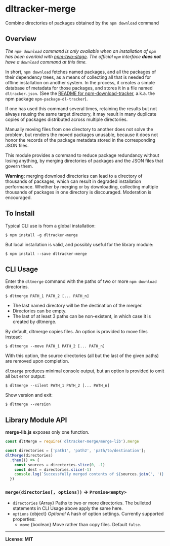 # dltracker-merge
Combine directories of packages obtained by the `npm download` command

## Overview
*The `npm download` command is only available when an installation of `npm` has been overlaid with [npm-two-stage](https://github.com/mmraff/npm-two-stage#readme).
The official `npm` interface **does not** have a `download` command at this time.*

In short, `npm download` fetches named packages, and all the packages of their dependency trees, as a means of collecting all that is needed for offline installation on another system.
In the process, it creates a simple database of metadata for those packages, and stores it in a file named `dltracker.json`.
(See the [README for npm-download-tracker](https://github.com/mmraff/npm-download-tracker#readme), a.k.a. the npm package `npm-package-dl-tracker`).

If one has used this command several times, retaining the results but not always reusing the same target directory, it may result in many duplicate copies of packages distributed across multiple directories.

Manually moving files from one directory to another does not solve the problem, but renders the moved packages unusable, because it does not honor the records of the package metadata stored in the corresponding JSON files.

This module provides a command to reduce package redundancy without losing anything, by merging directories of packages and the JSON files that govern them.

**Warning:** merging download directories can lead to a directory of thousands of packages, which can result in degraded installation performance. Whether by merging or by downloading, collecting multiple thousands of packages in one directory is discouraged. Moderation is encouraged.

## To Install

Typical CLI use is from a global installation:
```
$ npm install -g dltracker-merge
```
But local installation is valid, and possibly useful for the library module:
```
$ npm install --save dltracker-merge
```

## CLI Usage
Enter the `dltmerge` command with the paths of two or more `npm download` directories.
```
$ dltmerge PATH_1 PATH_2 [... PATH_n]
```
* The last named directory will be the destination of the merger.
* Directories can be empty.
* The last of at least 3 paths can be non-existent, in which case it is created by dltmerge.

By default, dltmerge copies files. An option is provided to move files instead:
```
$ dltmerge --move PATH_1 PATH_2 [... PATH_n]
```
With this option, the source directories (all but the last of the given paths) are removed upon completion.

`dltmerge` produces minimal console output, but an option is provided to omit all but error output:
```
$ dltmerge --silent PATH_1 PATH_2 [... PATH_n]
```

Show version and exit:
```
$ dltmerge --version
```

## Library Module API
**merge-lib.js** exposes only one function.

```js
const dltMerge = require('dltracker-merge/merge-lib').merge

const directories = ['path1', 'path2', 'path/to/destination'];
dltMerge(directories)
  .then(() => {
    const sources = directories.slice(0, -1)
    const dest = directories.slice(-1)
    console.log(`Successfully merged contents of ${sources.join(', ')} into ${dest}`)
  })
```

### `merge(directories[, options])` &rarr; `Promise<empty>`
* `directories` {Array} Paths to two or more directories. The bulleted statements in CLI Usage above apply the same here.
* `options` {object} *Optional* A hash of option settings. Currently supported properties:
  - `move` {boolean} Move rather than copy files. Default `false`.

------

**License: MIT**
